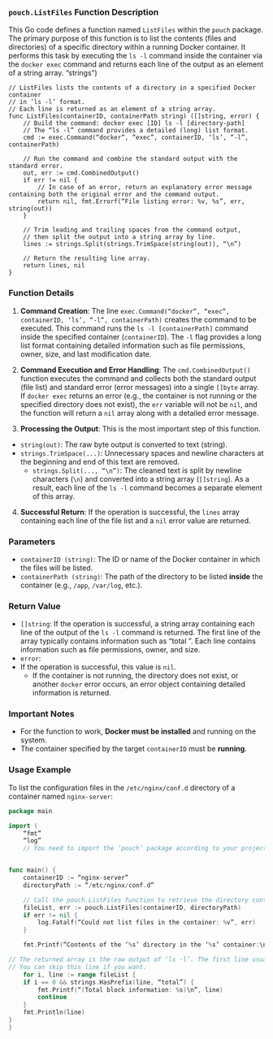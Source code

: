 
### `pouch.ListFiles` Function Description

This Go code defines a function named `ListFiles` within the `pouch` package. The primary purpose of this function is to list the contents (files and directories) of a specific directory within a running Docker container. It performs this task by executing the `ls -l` command inside the container via the `docker exec` command and returns each line of the output as an element of a string array.
	“strings”)

```
// ListFiles lists the contents of a directory in a specified Docker container
// in ‘ls -l’ format.
// Each line is returned as an element of a string array.
func ListFiles(containerID, containerPath string) ([]string, error) {
	// Build the command: docker exec [ID] ls -l [directory-path]
    // The “ls -l” command provides a detailed (long) list format.
    cmd := exec.Command(“docker”, “exec”, containerID, ‘ls’, “-l”, containerPath)
	
	// Run the command and combine the standard output with the standard error.
    out, err := cmd.CombinedOutput()
	if err != nil {
        // In case of an error, return an explanatory error message containing both the original error and the command output.
        return nil, fmt.Errorf(“File listing error: %v, %s”, err, string(out))
    }

	// Trim leading and trailing spaces from the command output,
    // then split the output into a string array by line.
    lines := strings.Split(strings.TrimSpace(string(out)), “\n”)

    // Return the resulting line array.
    return lines, nil
}
```

### Function Details

1.  **Command Creation**:
    The line `exec.Command(“docker”, “exec”, containerID, ‘ls’, “-l”, containerPath)` creates the command to be executed. This command runs the `ls -l [containerPath]` command inside the specified container (`containerID`). The `-l` flag provides a long list format containing detailed information such as file permissions, owner, size, and last modification date.

2.  **Command Execution and Error Handling**:
The `cmd.CombinedOutput()` function executes the command and collects both the standard output (file list) and standard error (error messages) into a single `[]byte` array. If `docker exec` returns an error (e.g., the container is not running or the specified directory does not exist), the `err` variable will not be `nil`, and the function will return a `nil` array along with a detailed error message.

3.  **Processing the Output**:
This is the most important step of this function.
*   `string(out)`: The raw byte output is converted to text (string).
*   `strings.TrimSpace(...)`: Unnecessary spaces and newline characters at the beginning and end of this text are removed.
    *   `strings.Split(..., “\n”)`: The cleaned text is split by newline characters (`\n`) and converted into a string array (`[]string`). As a result, each line of the `ls -l` command becomes a separate element of this array.

4.  **Successful Return**:
If the operation is successful, the `lines` array containing each line of the file list and a `nil` error value are returned.

### Parameters

*   `containerID (string)`: The ID or name of the Docker container in which the files will be listed.
*   `containerPath (string)`: The path of the directory to be listed **inside** the container (e.g., `/app`, `/var/log`, etc.).

### Return Value

*   `[]string`: If the operation is successful, a string array containing each line of the output of the `ls -l` command is returned. The first line of the array typically contains information such as “total <number of blocks>”. Each line contains information such as file permissions, owner, and size.
* `error`:
* If the operation is successful, this value is `nil`.
    *   If the container is not running, the directory does not exist, or another `docker` error occurs, an error object containing detailed information is returned.

### Important Notes

*   For the function to work, **Docker must be installed** and running on the system.
* The container specified by the target `containerID` must be **running**.

### Usage Example

To list the configuration files in the `/etc/nginx/conf.d` directory of a container named `nginx-server`:

```go
package main

import (
    “fmt”
    “log”
    // You need to import the ‘pouch’ package according to your project.)


func main() {
    containerID := “nginx-server”
    directoryPath := “/etc/nginx/conf.d”

	// Call the pouch.ListFiles function to retrieve the directory contents
    fileList, err := pouch.ListFiles(containerID, directoryPath)
    if err != nil {
        log.Fatalf(“Could not list files in the container: %v”, err)
    }

	fmt.Printf(“Contents of the ‘%s’ directory in the ‘%s’ container:\n”, containerID, directoryPath)

// The returned array is the raw output of ‘ls -l’. The first line usually contains ‘total’ information.
// You can skip this line if you want.
	for i, line := range fileList {
    if i == 0 && strings.HasPrefix(line, “total”) {
        fmt.Printf(“(Total block information: %s)\n”, line)
        continue
    }
    fmt.Println(line)
}
}
```